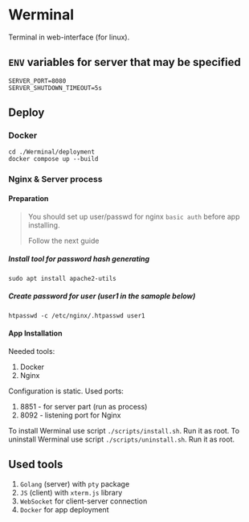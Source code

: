 # Werminal

Terminal in web-interface (for linux).

## `ENV` variables for server that may be specified

```dotenv
SERVER_PORT=8080
SERVER_SHUTDOWN_TIMEOUT=5s
```

## Deploy

### Docker

```shell
cd ./Werminal/deployment
docker compose up --build
```

### Nginx & Server process

#### Preparation

> You should set up user/passwd for nginx `basic auth` before app installing.
>
> Follow the next guide

##### Install tool for password hash generating

```shell
sudo apt install apache2-utils
```

##### Create password for user (user1 in the samople below)

```shell
htpasswd -с /etc/nginx/.htpasswd user1
```

#### App Installation

Needed tools:

1. Docker
2. Nginx

Configuration is static. Used ports:

1. 8851 - for server part (run as process)
2. 8092 - listening port for Nginx

To install Werminal use script `./scripts/install.sh`. Run it as root.
To uninstall Werminal use script `./scripts/uninstall.sh`. Run it as root.

## Used tools

1. `Golang` (server) with `pty` package
2. `JS` (client) with `xterm.js` library
3. `WebSocket` for client-server connection
4. `Docker` for app deployment
